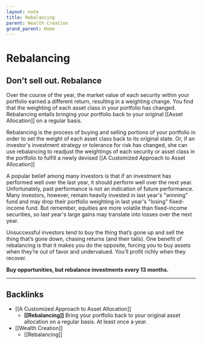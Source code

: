 ```yaml
---
layout: note
title: Rebalancing
parent: Wealth Creation
grand_parent: Home
---
```


# Rebalancing

## Don't sell out. Rebalance

Over the course of the year, the market value of each security within your portfolio earned a different return, resulting in a weighting change. You find that the weighting of each asset class in your portfolio has changed. Rebalancing entails bringing your portfolio back to your original [[Asset Allocation]] on a regular basis.

Rebalancing is the process of buying and selling portions of your portfolio in order to set the weight of each asset class back to its original state. Or, if an investor's investment strategy or tolerance for risk has changed, she can use rebalancing to readjust the weightings of each security or asset class in the portfolio to fulfill a newly devised [[A Customized Approach to Asset Allocation]]

A popular belief among many investors is that if an investment has performed well over the last year, it should perform well over the next year. Unfortunately, past performance is not an indication of future performance. Many investors, however, remain heavily invested in last year's "winning" fund and may drop their portfolio weighting in last year's "losing" fixed-income fund. But remember, equities are more volatile than fixed-income securities, so last year's large gains may translate into losses over the next year.

Unsuccessful investors tend to buy the thing that’s gone up and sell the thing that’s gone down, chasing returns (and their tails). One benefit of rebalancing is that it makes you do the opposite, forcing you to buy assets when they’re out of favor and undervalued. You’ll profit richly when they recover.

**Buy opportunities, but rebalance investments every 13 months.**

---
## Backlinks
* [[A Customized Approach to Asset Allocation]]
	* **[[Rebalancing]]** Bring your portfolio back to your original asset allocation on a regular basis. At least once a year.
* [[Wealth Creation]]
	* [[Rebalancing]]

